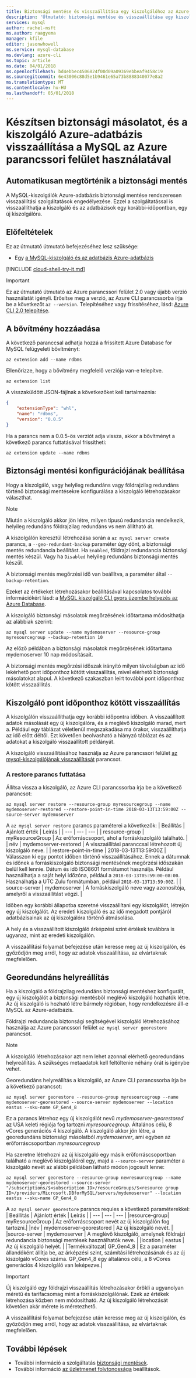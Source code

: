 ```yaml
---
title: Biztonsági mentése és visszaállítása egy kiszolgálóhoz az Azure-adatbázis MySQL
description: 'Útmutató: biztonsági mentése és visszaállítása egy kiszolgálóhoz az Azure-adatbázis a MySQL az Azure parancssori felület használatával.'
services: mysql
author: rachel-msft
ms.author: raagyema
manager: kfile
editor: jasonwhowell
ms.service: mysql-database
ms.devlang: azure-cli
ms.topic: article
ms.date: 04/01/2018
ms.openlocfilehash: bd4ebbec4506824f00d09a09369ebbeaf9458c19
ms.sourcegitcommit: 6e43006c88d5e1b9461e65a73b8888340077e8a2
ms.translationtype: MT
ms.contentlocale: hu-HU
ms.lasthandoff: 05/01/2018
---
```

# <a name="how-to-back-up-and-restore-a-server-in-azure-database-for-mysql-using-the-azure-cli"></a>Készítsen biztonsági másolatot, és a kiszolgáló Azure-adatbázis visszaállítása a MySQL az Azure parancssori felület használatával

## <a name="backup-happens-automatically"></a>Automatikusan megtörténik a biztonsági mentés
A MySQL-kiszolgálók Azure-adatbázis biztonsági mentése rendszeresen visszaállítási szolgáltatások engedélyezése. Ezzel a szolgáltatással is visszaállíthatja a kiszolgáló és az adatbázisok egy korábbi-időpontban, egy új kiszolgálóra.

## <a name="prerequisites"></a>Előfeltételek
Ez az útmutató útmutató befejezéséhez lesz szüksége:
- Egy [a MySQL-kiszolgáló és az adatbázis Azure-adatbázis](quickstart-create-mysql-server-database-using-azure-cli.md)

[!INCLUDE [cloud-shell-try-it.md](../../includes/cloud-shell-try-it.md)]

 

> [!IMPORTANT]
> Ez az útmutató útmutató az Azure parancssori felület 2.0 vagy újabb verzió használatát igényli. Erősítse meg a verzió, az Azure CLI parancssorba írja be a következőt `az --version`. Telepítéséhez vagy frissítéséhez, lásd: [Azure CLI 2.0 telepítése]( /cli/azure/install-azure-cli).

## <a name="add-the-extension"></a>A bővítmény hozzáadása
A következő paranccsal adhatja hozzá a frissített Azure Database for MySQL felügyeleti bővítményt:
```azurecli-interactive
az extension add --name rdbms
``` 

Ellenőrizze, hogy a bővítmény megfelelő verziója van-e telepítve. 
```azurecli-interactive
az extension list
```

A visszaküldött JSON-fájlnak a következőket kell tartalmaznia: 
```json
{
    "extensionType": "whl",
    "name": "rdbms",
    "version": "0.0.5"
}
```

Ha a parancs nem a 0.0.5-ös verziót adja vissza, akkor a bővítményt a következő parancs futtatásával frissítheti: 
```azurecli-interactive
az extension update --name rdbms
```


## <a name="set-backup-configuration"></a>Biztonsági mentési konfigurációjának beállítása

Hogy a kiszolgáló, vagy helyileg redundáns vagy földrajzilag redundáns történő biztonsági mentésekre konfigurálása a kiszolgáló létrehozásakor választhat. 

> [!NOTE]
> Miután a kiszolgáló akkor jön létre, milyen típusú redundancia rendelkezik, helyileg redundáns földrajzilag redundáns vs nem állítható át.
>

A kiszolgálón keresztül létrehozása során a `az mysql server create` parancs, a `--geo-redundant-backup` paraméter úgy dönt, a biztonsági mentés redundancia beállítást. Ha `Enabled`, földrajzi redundancia biztonsági mentés készül. Vagy ha `Disabled` helyileg redundáns biztonsági mentés készül. 

A biztonsági mentés megőrzési idő van beállítva, a paraméter által `--backup-retention`. 

Ezeket az értékeket létrehozásakor beállításával kapcsolatos további információkért lásd: a [MySQL kiszolgáló CLI gyors üzembe helyezés az Azure Database](quickstart-create-mysql-server-database-using-azure-cli.md).

A kiszolgáló biztonsági másolatok megőrzésének időtartama módosíthatja az alábbiak szerint:

```azurecli-interactive
az mysql server update --name mydemoserver --resource-group myresourcegroup --backup-retention 10
```

Az előző példában a biztonsági másolatok megőrzésének időtartama mydemoserver 10 nap módosításait.

A biztonsági mentés megőrzési időszak irányító milyen távolságban az idő lekérhető pont időponthoz kötött visszaállítás, mivel elérhető biztonsági másolatokat alapul. A következő szakaszban leírt további pont időponthoz kötött visszaállítás.

## <a name="server-point-in-time-restore"></a>Kiszolgáló pont időponthoz kötött visszaállítás
A kiszolgálón visszaállíthatja egy korábbi időpontra időben. A visszaállított adatok másolását egy új kiszolgálóra, és a meglévő kiszolgáló marad, mert a. Például egy táblázat véletlenül megszakadása ma órakor, visszaállíthatja az idő előtt déltől. Ezt követően beolvasható a hiányzó táblázat és az adatokat a kiszolgáló visszaállított példányát. 

A kiszolgáló visszaállításához használja az Azure parancssori felület [az mysql-kiszolgálójának visszaállítását](/cli/azure/mysql/server#az_mysql_server_restore) parancsot.

### <a name="run-the-restore-command"></a>A restore parancs futtatása

Állítsa vissza a kiszolgáló, az Azure CLI parancssorba írja be a következő parancsot:

```azurecli-interactive
az mysql server restore --resource-group myresourcegroup --name mydemoserver-restored --restore-point-in-time 2018-03-13T13:59:00Z --source-server mydemoserver
```

A `az mysql server restore` parancs paraméterei a következők:
| Beállítás | Ajánlott érték | Leírás  |
| --- | --- | --- |
| resource-group |  myResourceGroup |  Az erőforráscsoport, ahol a forráskiszolgáló található.  |
| név | mydemoserver-restored | A visszaállítási paranccsal létrehozott új kiszolgáló neve. |
| restore-point-in-time | 2018-03-13T13:59:00Z | Válasszon ki egy pontot időben történő visszaállításához. Ennek a dátumnak és időnek a forráskiszolgáló biztonsági mentésének megőrzési időszakán belül kell lennie. Dátum és idő ISO8601 formátumot használja. Például használhatja a saját helyi időzóna, például a `2018-03-13T05:59:00-08:00`. Használhatja a UTC Zulu formátumban, például `2018-03-13T13:59:00Z`. |
| source-server | mydemoserver | A forráskiszolgáló neve vagy azonosítója, amelyről a visszaállítást végzi. |

Időben egy korábbi állapotba szeretné visszaállítani egy kiszolgálót, létrejön egy új kiszolgálót. Az eredeti kiszolgáló és az idő megadott pontjáról adatbázisainak az új kiszolgálóra történő átmásolása.

A hely és a visszaállított kiszolgáló árképzési szint értékek továbbra is ugyanaz, mint az eredeti kiszolgálón. 

A visszaállítási folyamat befejezése után keresse meg az új kiszolgálón, és győződjön meg arról, hogy az adatok visszaállítása, az elvártaknak megfelelően.

## <a name="geo-restore"></a>Georedundáns helyreállítás
Ha a kiszolgáló a földrajzilag redundáns biztonsági mentéshez konfigurált, egy új kiszolgálót a biztonsági mentésből meglévő kiszolgáló hozhatók létre. Az új kiszolgáló is hozható létre bármely régióban, hogy rendelkezésre áll-e MySQL az Azure-adatbázis.  

Földrajzi redundancia biztonsági segítségével kiszolgáló létrehozásához használja az Azure parancssori felület `az mysql server georestore` parancsot.

> [!NOTE]
> A kiszolgáló létrehozásakor azt nem lehet azonnal elérhető georedundáns helyreállítás. A szükséges metaadatok kell feltöltenie néhány órát is igénybe vehet.
>

Georedundáns helyreállítás a kiszolgáló, az Azure CLI parancssorba írja be a következő parancsot:

```azurecli-interactive
az mysql server georestore --resource-group myresourcegroup --name mydemoserver-georestored --source-server mydemoserver --location eastus --sku-name GP_Gen4_8 
```
Ez a parancs létrehoz egy új kiszolgálót nevű *mydemoserver-georestored* az USA keleti régiója fog tartozni *myresourcegroup*. Általános célú, 8 vCores generációs 4 kiszolgáló. A kiszolgáló akkor jön létre, a georedundáns biztonsági másolatból *mydemoserver*, ami egyben az erőforráscsoportban *myresourcegroup*

Ha szeretne létrehozni az új kiszolgáló egy másik erőforráscsoportban található a meglévő kiszolgálóról egy, majd a `--source-server` paraméter a kiszolgáló nevét az alábbi példában látható módon jogosult lenne:

```azurecli-interactive
az mysql server georestore --resource-group newresourcegroup --name mydemoserver-georestored --source-server "/subscriptions/$<subscription ID>/resourceGroups/$<resource group ID>/providers/Microsoft.DBforMySQL/servers/mydemoserver" --location eastus --sku-name GP_Gen4_8

```

A `az mysql server georestore` parancs requies a következő paraméterekkel:
| Beállítás | Ajánlott érték | Leírás  |
| --- | --- | --- |
|resource-group| myResourceGroup | Az erőforráscsoport nevét az új kiszolgálón fog tartozni.|
|név | mydemoserver-georestored | Az új kiszolgáló nevét. |
|source-server | mydemoserver | A meglévő kiszolgáló, amelynek földrajzi redundancia biztonsági mentések használhatók neve. |
|location | eastus | Az új kiszolgáló helyét. |
|Termékváltozat| GP_Gen4_8 | Ez a paraméter állandóként állítja be, az árképzési szint, számítási létrehozásának és az új kiszolgáló vCores száma. GP_Gen4_8 egy általános célú, a 8 vCores generációs 4 kiszolgáló van leképezve.|


>[!Important]
>Új kiszolgáló egy földrajzi visszaállítás létrehozásakor örökli a ugyanolyan méretű és tarifacsomag mint a forráskiszolgálónak. Ezek az értékek létrehozása közben nem módosítható. Az új kiszolgáló létrehozását követően akár mérete is méretezhető.

A visszaállítási folyamat befejezése után keresse meg az új kiszolgálón, és győződjön meg arról, hogy az adatok visszaállítása, az elvártaknak megfelelően.

## <a name="next-steps"></a>További lépések
- További információ a szolgáltatás [biztonsági mentések](concepts-backup.md).
- További információ [az üzletmenet folytonossága](concepts-business-continuity.md) beállítások.
